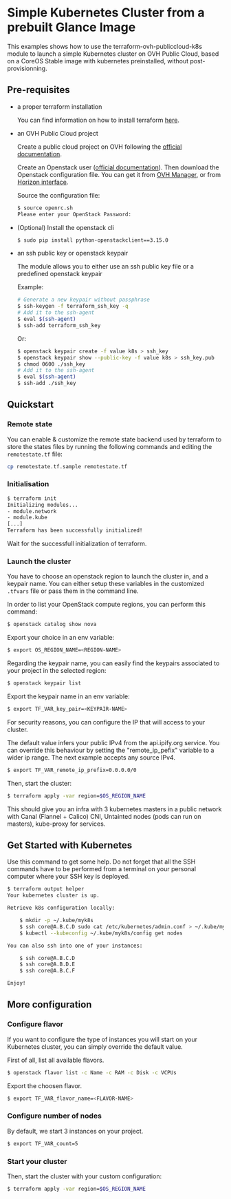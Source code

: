 # Simple Kubernetes Cluster from a prebuilt Glance Image

This examples shows how to use the terraform-ovh-publiccloud-k8s module to launch a simple Kubernetes cluster on OVH Public Cloud, based on a CoreOS Stable image with kubernetes preinstalled, without post-provisionning.

## Pre-requisites

- a proper terraform installation

  You can find information on how to install terraform [here](https://www.terraform.io/intro/getting-started/install.html).

- an OVH Public Cloud project
  
  Create a public cloud project on OVH following the [official documentation](https://docs.ovh.com/gb/en/public-cloud/getting_started_with_public_cloud_logging_in_and_creating_a_project/).

  Create an Openstack user ([official documentation](https://docs.ovh.com/gb/en/public-cloud/configure_user_access_to_horizon/)).
  Then download the Openstack configuration file. You can get it from [OVH Manager](https://www.ovh.com/manager/cloud/), or from [Horizon interface](https://horizon.cloud.ovh.net/project/api_access/openrc/).

  Source the configuration file:

  ```bash
  $ source openrc.sh
  Please enter your OpenStack Password:
  ```
  
- (Optional) Install the openstack cli

  ```bash
  $ sudo pip install python-openstackclient==3.15.0
  ```

- an ssh public key or openstack keypair

  The module allows you to either use an ssh public key file or a predefined openstack keypair

  Example: 

   ```bash
   # Generate a new keypair without passphrase
   $ ssh-keygen -f terraform_ssh_key -q
   # Add it to the ssh-agent 
   $ eval $(ssh-agent)
   $ ssh-add terraform_ssh_key
   ```
   
   Or:
   
   ```bash
   $ openstack keypair create -f value k8s > ssh_key
   $ openstack keypair show --public-key -f value k8s > ssh_key.pub
   $ chmod 0600 ./ssh_key
   # Add it to the ssh-agent
   $ eval $(ssh-agent)
   $ ssh-add ./ssh_key
   ```

## Quickstart

### Remote state

You can enable & customize the remote state backend used by terraform to store the states files by 
running the following commands and editing the `remotestate.tf` file:

```bash
cp remotestate.tf.sample remotestate.tf
```

### Initialisation

```bash
$ terraform init
Initializing modules...
- module.network
- module.kube
[...]
Terraform has been successfully initialized!
```

Wait for the successfull initialization of terraform.

### Launch the cluster

You have to choose an openstack region to launch the cluster in, and a keypair name. You can either setup these variables in the customized `.tfvars` file or pass them in the command line.

In order to list your OpenStack compute regions, you can perform this command:

```bash
$ openstack catalog show nova
```

Export your choice in an env variable:

```bash
$ export OS_REGION_NAME=<REGION-NAME>
```

Regarding the keypair name, you can easily find the keypairs associated to your project in the selected region:

```bash
$ openstack keypair list
```

Export the keypair name in an env variable:
```bash
$ export TF_VAR_key_pair=<KEYPAIR-NAME>
```

For security reasons, you can configure the IP that will access to your cluster.

The default value infers your public IPv4 from the api.ipify.org service.
You can override this behaviour by setting the "remote_ip_pefix" variable to a wider ip range. The next example accepts any source IPv4.

```bash
$ export TF_VAR_remote_ip_prefix=0.0.0.0/0
```

Then, start the cluster:

```bash
$ terraform apply -var region=$OS_REGION_NAME
```

This should give you an infra with 3 kubernetes masters in a public network with Canal (Flannel + Calico) CNI, Untainted nodes (pods can run on masters), kube-proxy for services.

## Get Started with Kubernetes

Use this command to get some help. Do not forget that all the SSH commands have to be performed from a terminal on your personal computer where your SSH key is deployed.

```bash
$ terraform output helper
Your kubernetes cluster is up.

Retrieve k8s configuration locally:

    $ mkdir -p ~/.kube/myk8s
    $ ssh core@A.B.C.D sudo cat /etc/kubernetes/admin.conf > ~/.kube/myk8s/config
    $ kubectl --kubeconfig ~/.kube/myk8s/config get nodes

You can also ssh into one of your instances:

    $ ssh core@A.B.C.D
    $ ssh core@A.B.D.E
    $ ssh core@A.B.C.F

Enjoy!
```

## More configuration

### Configure flavor

If you want to configure the type of instances you will start on your Kubernetes cluster, you can simply override the default value.

First of all, list all available flavors.

```bash
$ openstack flavor list -c Name -c RAM -c Disk -c VCPUs
```

Export the choosen flavor.

```bash
$ export TF_VAR_flavor_name=<FLAVOR-NAME>
```

### Configure number of nodes

By default, we start 3 instances on your project.

```bash
$ export TF_VAR_count=5
```

### Start your cluster

Then, start the cluster with your custom configuration:

```bash
$ terraform apply -var region=$OS_REGION_NAME
```

